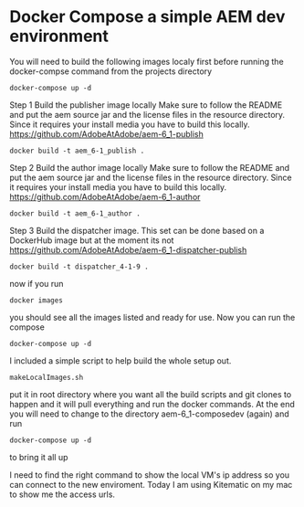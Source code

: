 # Docker Compose a simple AEM dev environment 

You will need to build the following images localy first before running the docker-compse command from the projects directory
```
docker-compose up -d
```
Step 1 
Build the publisher image locally 
Make sure to follow the README and put the aem source jar and the license files in the resource directory.  Since it requires your install media you have to build this locally.
https://github.com/AdobeAtAdobe/aem-6_1-publish
```
docker build -t aem_6-1_publish .
```

Step 2
Build the author image locally
Make sure to follow the README and put the aem source jar and the license files in the resource directory.  Since it requires your install media you have to build this locally.
https://github.com/AdobeAtAdobe/aem-6_1-author
```
docker build -t aem_6-1_author .
```

Step 3 
Build the dispatcher image.  This set can be done based on a DockerHub image but at the moment its not
https://github.com/AdobeAtAdobe/aem-6_1-dispatcher-publish
```
docker build -t dispatcher_4-1-9 .
```
now if you run 
```
docker images
```
you should see all the images listed and ready for use.  Now you can run the compose

```
docker-compose up -d
```

I included a simple script to help build the whole setup out.
```
makeLocalImages.sh
```
put it in root directory where you want all the build scripts and git clones to happen and it will pull everything and run the docker commands.  At the end you will need to change to the directory aem-6_1-composedev (again) and run 
```
docker-compose up -d
```
to bring it all up

I need to find the right command to show the local VM's ip address so you can connect to the new enviroment.  Today I am using Kitematic on my mac to show me the access urls. 

